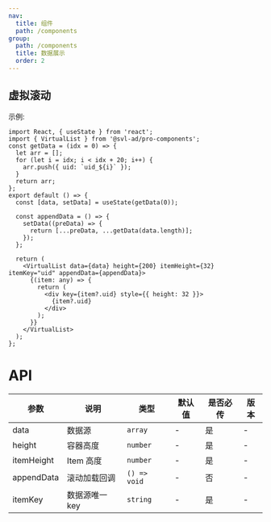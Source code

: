 ```yaml
---
nav:
  title: 组件
  path: /components
group:
  path: /components
  title: 数据展示
  order: 2
---
```


## 虚拟滚动

示例:

```tsx
import React, { useState } from 'react';
import { VirtualList } from '@svl-ad/pro-components';
const getData = (idx = 0) => {
  let arr = [];
  for (let i = idx; i < idx + 20; i++) {
    arr.push({ uid: `uid_${i}` });
  }
  return arr;
};
export default () => {
  const [data, setData] = useState(getData(0));

  const appendData = () => {
    setData((preData) => {
      return [...preData, ...getData(data.length)];
    });
  };

  return (
    <VirtualList data={data} height={200} itemHeight={32} itemKey="uid" appendData={appendData}>
      {(item: any) => {
        return (
          <div key={item?.uid} style={{ height: 32 }}>
            {item?.uid}
          </div>
        );
      }}
    </VirtualList>
  );
};
```

# API

| 参数       | 说明           | 类型         | 默认值 | 是否必传 | 版本 |
| ---------- | -------------- | ------------ | ------ | -------- | ---- |
| data       | 数据源         | `array`      | -      | 是       | -    |
| height     | 容器高度       | `number`     | -      | 是       | -    |
| itemHeight | Item 高度      | `number`     | -      | 是       | -    |
| appendData | 滚动加载回调   | `() => void` | -      | 否       | -    |
| itemKey    | 数据源唯一 key | `string`     | -      | 是       | -    |
